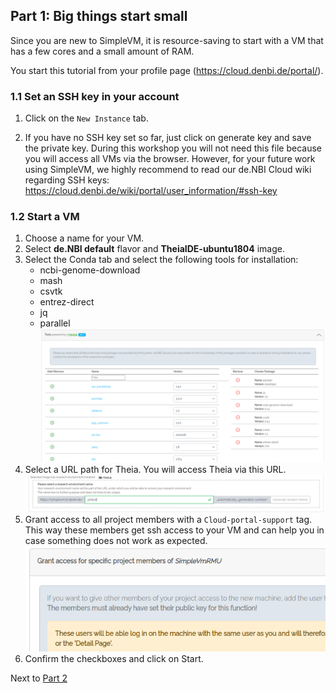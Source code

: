 ## Part 1: Big things start small

Since you are new to SimpleVM, it is resource-saving to start with a VM that
has a few cores and a small amount of RAM.

You start this tutorial from your profile page (https://cloud.denbi.de/portal/).

### 1.1 Set an SSH key in your account

1. Click on the `New Instance` tab.

2. If you have no SSH key set so far, just click on generate key and save the
private key. During this workshop you will not need this file because 
you will access all VMs via the browser. However, for your future work using
SimpleVM, we highly recommend to read our de.NBI Cloud wiki regarding
SSH keys: https://cloud.denbi.de/wiki/portal/user_information/#ssh-key

### 1.2 Start a VM

1. Choose a name for your VM.
2. Select **de.NBI default** flavor and **TheiaIDE-ubuntu1804** image.
3. Select the Conda tab and select the following tools for installation: 
   * ncbi-genome-download
   * mash
   * csvtk
   * entrez-direct
   * jq
   * parallel
   ![](figures/bioconda.png)
4. Select a URL path for Theia. You will access Theia via this URL.
   ![](figures/researchenvironment_url.png)
5. Grant access to all project members with a `Cloud-portal-support` tag.
   This way these members get ssh access to your VM and can help you in case
   something does not work as expected.
   ![](figures/grantAccess.png)
6. Confirm the checkboxes and click on Start.

Next to [Part 2](part2.md)
